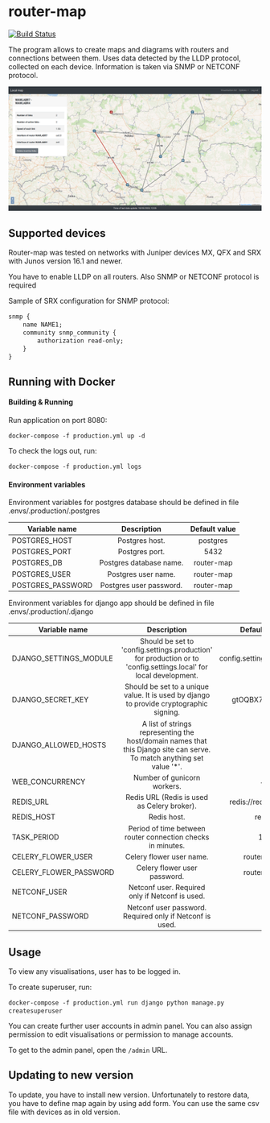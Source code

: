 # router-map

[![Build Status](https://travis-ci.org/comp-sa/router-map.svg?branch=master)](https://travis-ci.org/comp-sa/router-map)

The program allows to create maps and diagrams with routers and connections between them. 
Uses data detected by the LLDP protocol, collected on each device. 
Information is taken via SNMP or NETCONF protocol.

![Example](sample-data/example.png)

## Supported devices
Router-map was tested on networks with Juniper devices MX, QFX and SRX with Junos version 16.1 and newer.


You have to enable LLDP on all routers. Also SNMP or NETCONF protocol is required

Sample of SRX configuration for SNMP protocol: 

```
snmp {                                  
    name NAME1;       
    community snmp_community {                    
        authorization read-only;        
    }                                   
} 
```
## Running with Docker

#### Building & Running
Run application on port 8080:
```
docker-compose -f production.yml up -d
```

To check the logs out, run:
```
docker-compose -f production.yml logs
```

#### Environment variables
Environment variables for postgres database should be defined in file .envs/.production/.postgres

| Variable name         | Description   |  Default value   |
| -------------         |:-------------:|:-------------:|
| POSTGRES_HOST         | Postgres host. | postgres |
| POSTGRES_PORT         | Postgres port. | 5432 |
| POSTGRES_DB           | Postgres database name. | router-map |
| POSTGRES_USER         | Postgres user name. | router-map |
| POSTGRES_PASSWORD     | Postgres user password. | router-map |

Environment variables for django app should be defined in file .envs/.production/.django

| Variable name             | Description |  Default value   |
| -------------             |:-------------:|:-------------:|
| DJANGO_SETTINGS_MODULE    | Should be set to 'config.settings.production' for production or to 'config.settings.local' for local development. | config.settings.production |
| DJANGO_SECRET_KEY         | Should be set to a unique value. It is used by django to provide cryptographic signing.| gtOQBX7rlOtY1A7 |
| DJANGO_ALLOWED_HOSTS      | A list of strings representing the host/domain names that this Django site can serve. To match anything set value '*'. | * |
| WEB_CONCURRENCY           | Number of gunicorn workers. | 4 |
| REDIS_URL                 | Redis URL (Redis is used as Celery broker). | redis://redis:6379/0 |
| REDIS_HOST                | Redis host. | redis |
| TASK_PERIOD               | Period of time between router connection checks in minutes.| 15 |
| CELERY_FLOWER_USER        | Celery flower user name. | router-map |
| CELERY_FLOWER_PASSWORD    | Celery flower user password. | router-map |
| NETCONF_USER              | Netconf user. Required only if Netconf is used. |  |
| NETCONF_PASSWORD          | Netconf user password. Required only if Netconf is used. |  |

## Usage

To view any visualisations, user has to be logged in. 

To create superuser, run:
```
docker-compose -f production.yml run django python manage.py createsuperuser
```

You can create further user accounts in admin panel. You can also assign 
permission to edit visualisations or permission to manage accounts.

To get to the admin panel, open the `/admin` URL.

## Updating to new version

To update, you have to install new version. Unfortunately to restore data, you have to define map again by using add form. You can use the same csv file with devices as in old version.
